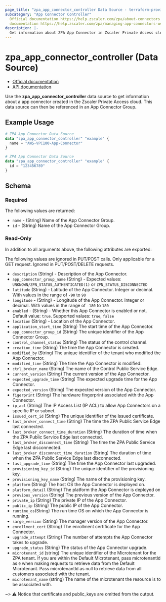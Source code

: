 ```yaml
---
page_title: "zpa_app_connector_controller Data Source - terraform-provider-zpa"
subcategory: "App Connector Controller"
  Official documentation https://help.zscaler.com/zpa/about-connectors
  documentation https://help.zscaler.com/zpa/managing-app-connectors-using-api
description: |-
  Get information about ZPA App Connector in Zscaler Private Access cloud.
---
```


# zpa_app_connector_controller (Data Source)

* [Official documentation](https://help.zscaler.com/zpa/about-connectors)
* [API documentation](https://help.zscaler.com/zpa/managing-app-connectors-using-api)

Use the **zpa_app_connector_controller** data source to get information about a app connector created in the Zscaler Private Access cloud. This data source can then be referenced in an App Connector Group.

## Example Usage

```terraform
# ZPA App Connector Data Source
data "zpa_app_connector_controller" "example" {
  name = "AWS-VPC100-App-Connector"
}
```

```terraform
# ZPA App Connector Data Source
data "zpa_app_connector_controller" "example" {
  id = "123456789"
}
```

## Schema

### Required

The following values are returned:

- `name` - (String) Name of the App Connector Group.
- `id` - (String) Name of the App Connector Group.

### Read-Only

In addition to all arguments above, the following attributes are exported:

The following values are ignored in PUT/POST calls. Only applicable for a GET request. Ignored in PUT/POST/DELETE requests.

- `description` (String) - Description of the App Connector.
- `app_connector_group_name` (String) - Expected values: `UNKNOWN/ZPN_STATUS_AUTHENTICATED(1)` or `ZPN_STATUS_DISCONNECTED`
- `latitude` (String) - Latitude of the App Connector. Integer or decimal. With values in the range of `-90` to `90`
- `longitude` - (String) - Longitude of the App Connector. Integer or decimal. With values in the range of `-180` to `180`
- `enabled` - (String) - Whether this App Connector is enabled or not. Default value: `true`. Supported values: `true`, `false`
- `location` (String) - Location of the App Connector.
- `application_start_time` (String) The start time of the App Connector.
- `app_connector_group_id` (String) The unique identifier of the App Connector Group.
- `control_channel_status` (String) The status of the control channel.
- `creation_time` (String) The time the App Connector is created.
- `modified_by` (String) The unique identifier of the tenant who modified the App Connector.
- `modified_time` (String) The time the App Connector is modified.
- `ctrl_broker_name` (String) The name of the Control Public Service Edge.
- `current_version` (String) The current version of the App Connector. 
- `expected_upgrade_time` (String) The expected upgrade time for the App Connector. 
- `expected_version` (String) The expected version of the App Connector.
- `figerprint` (String) The hardware fingerprint associated with the App Connector.
- `ip_acl` (String) The IP Access List (IP ACL) to allow App Connectors on a specific IP or subnet.
- `issued_cert_id` (String) The unique identifier of the issued certificate.
- `last_broker_connect_time` (String) The time the ZPA Public Service Edge last connected.
- `last_broker_connect_time_duration` (String) The duration of time when the ZPA Public Service Edge last connected.
- `last_broker_disconnect_time` (String) The time the ZPA Public Service Edge last disconnected.
- `last_broker_disconnect_time_duration` (String) The duration of time when the ZPA Public Service Edge last disconnected.
- `last_upgrade_time` (String) The time the App Connector last upgraded.
- `provisioning_key_id` (String) The unique identifier of the provisioning key.
- `provisioning_key_name` (String) The name of the provisioning key.
- `platform` (String) The host OS the App Connector is deployed on.
- `platform_detail` (String) The platform the App Connector is deployed on
- `previous_version` (String) The previous version of the App Connector.
- `private_ip` (String) The private IP of the App Connector.
- `public_ip` (String) The public IP of the App Connector.
- `runtime_os`(String) The run time OS on which the App Connector is running.
- `sarge_version` (String) The manager version of the App Connector.
- `enrollment_cert` (String) The enrollment certificate for the App Connector.
- `upgrade_attempt` (String) The number of attempts the App Connector takes to upgrade. 
- `upgrade_status` (String) The status of the App Connector upgrade.
- `microtenant_id` (string) The unique identifier of the Microtenant for the ZPA tenant. If you are within the Default Microtenant, pass microtenantId as `0` when making requests to retrieve data from the Default Microtenant. Pass microtenantId as null to retrieve data from all customers associated with the tenant.
- `microtenant_name` (string) The name of the microtenant the resource is to be associated with.

~> :warning: Notice that certificate and public_keys are omitted from the output.
